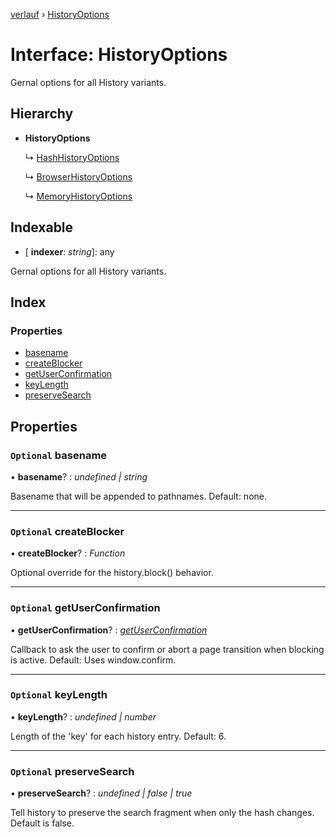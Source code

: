 [verlauf](../README.md) › [HistoryOptions](historyoptions.md)

# Interface: HistoryOptions

Gernal options for all History variants.

## Hierarchy

* **HistoryOptions**

  ↳ [HashHistoryOptions](hashhistoryoptions.md)

  ↳ [BrowserHistoryOptions](browserhistoryoptions.md)

  ↳ [MemoryHistoryOptions](memoryhistoryoptions.md)

## Indexable

* \[ **indexer**: *string*\]: any

Gernal options for all History variants.

## Index

### Properties

* [basename](historyoptions.md#optional-basename)
* [createBlocker](historyoptions.md#optional-createblocker)
* [getUserConfirmation](historyoptions.md#optional-getuserconfirmation)
* [keyLength](historyoptions.md#optional-keylength)
* [preserveSearch](historyoptions.md#optional-preservesearch)

## Properties

### `Optional` basename

• **basename**? : *undefined | string*

Basename that will be appended to pathnames. Default: none.

___

### `Optional` createBlocker

• **createBlocker**? : *Function*

Optional override for the history.block() behavior.

___

### `Optional` getUserConfirmation

• **getUserConfirmation**? : *[getUserConfirmation](historyoptions.md#optional-getuserconfirmation)*

Callback to ask the user to confirm or abort a page transition when blocking is active.
Default: Uses window.confirm.

___

### `Optional` keyLength

• **keyLength**? : *undefined | number*

Length of the 'key' for each history entry. Default: 6.

___

### `Optional` preserveSearch

• **preserveSearch**? : *undefined | false | true*

Tell history to preserve the search fragment when only the hash changes.
Default is false.
